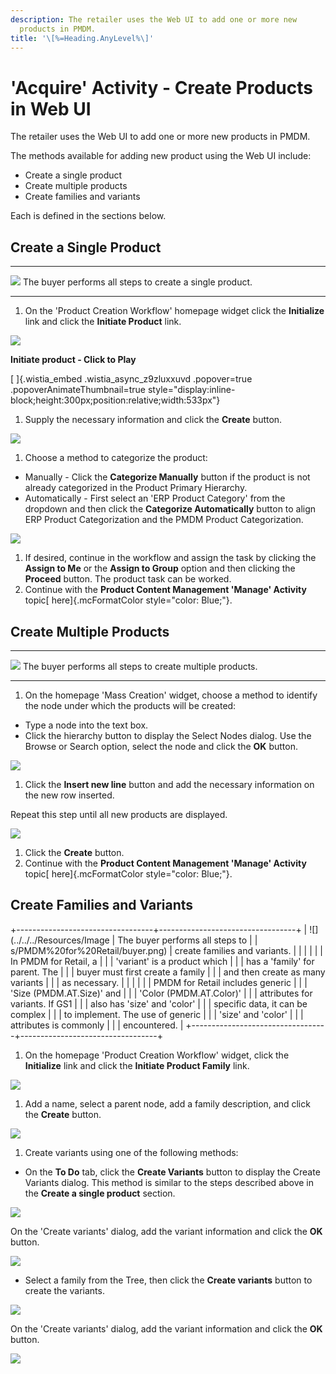 ```yaml
---
description: The retailer uses the Web UI to add one or more new
  products in PMDM.
title: '\[%=Heading.AnyLevel%\]'
---
```


\'Acquire\' Activity - Create Products in Web UI
================================================

The retailer uses the Web UI to add one or more new products in PMDM.

The methods available for adding new product using the Web UI include:

-   Create a single product
-   Create multiple products
-   Create families and variants

Each is defined in the sections below.

Create a Single Product
-----------------------

  -------------------------------------------------------------- ----------------------------------------------------------
  ![](../../../Resources/Images/PMDM%20for%20Retail/buyer.png)   The buyer performs all steps to create a single product.
  -------------------------------------------------------------- ----------------------------------------------------------

1.  On the \'Product Creation Workflow\' homepage widget click the
    **Initialize** link and click the **Initiate Product** link.

![](../../../Resources/Images/PMDM%20for%20Retail/singleProductInitiate.png)

**Initiate product - Click to Play**

[ ]{.wistia_embed .wistia_async_z9zluxxuvd .popover=true
.popoverAnimateThumbnail=true
style="display:inline-block;height:300px;position:relative;width:533px"}

1.  Supply the necessary information and click the **Create** button.

![](../../../Resources/Images/PMDM%20for%20Retail/singleProductCreateButton.png)

1.  Choose a method to categorize the product:

-   Manually - Click the **Categorize Manually** button if the product
    is not already categorized in the Product Primary Hierarchy.
-   Automatically - First select an \'ERP Product Category\' from the
    dropdown and then click the **Categorize Automatically** button to
    align ERP Product Categorization and the PMDM Product
    Categorization.

![](../../../Resources/Images/PMDM%20for%20Retail/singleProductCategorizeAutoMan.png)

1.  If desired, continue in the workflow and assign the task by clicking
    the **Assign to Me** or the **Assign to Group** option and then
    clicking the **Proceed** button. The product task can be worked.
2.  Continue with the **Product Content Management \'Manage\' Activity**
    topic[ here]{.mcFormatColor style="color: Blue;"}.

Create Multiple Products
------------------------

  -------------------------------------------------------------- -----------------------------------------------------------
  ![](../../../Resources/Images/PMDM%20for%20Retail/buyer.png)   The buyer performs all steps to create multiple products.
  -------------------------------------------------------------- -----------------------------------------------------------

1.  On the homepage \'Mass Creation\' widget, choose a method to
    identify the node under which the products will be created:

-   Type a node into the text box.
-   Click the hierarchy button to display the Select Nodes dialog. Use
    the Browse or Search option, select the node and click the **OK**
    button.

![](../../../Resources/Images/PMDM%20for%20Retail/multipleProductsCreate.png)

1.  Click the **Insert new line** button and add the necessary
    information on the new row inserted.

Repeat this step until all new products are displayed.

![](../../../Resources/Images/PMDM%20for%20Retail/multipleProductsInsert.png)

1.  Click the **Create** button.
2.  Continue with the **Product Content Management \'Manage\' Activity**
    topic[ here]{.mcFormatColor style="color: Blue;"}.

Create Families and Variants
----------------------------

+----------------------------------+----------------------------------+
| ![](../../../Resources/Image     | The buyer performs all steps to  |
| s/PMDM%20for%20Retail/buyer.png) | create families and variants.    |
|                                  |                                  |
|                                  | In PMDM for Retail, a            |
|                                  | \'variant\' is a product which   |
|                                  | has a \'family\' for parent. The |
|                                  | buyer must first create a family |
|                                  | and then create as many variants |
|                                  | as necessary.                    |
|                                  |                                  |
|                                  | PMDM for Retail includes generic |
|                                  | \'Size (PMDM.AT.Size)\' and      |
|                                  | \'Color (PMDM.AT.Color)\'        |
|                                  | attributes for variants. If GS1  |
|                                  | also has \'size\' and \'color\'  |
|                                  | specific data, it can be complex |
|                                  | to implement. The use of generic |
|                                  | \'size\' and \'color\'           |
|                                  | attributes is commonly           |
|                                  | encountered.                     |
+----------------------------------+----------------------------------+

1.  On the homepage \'Product Creation Workflow\' widget, click the
    **Initialize** link and click the **Initiate Product Family** link.

![](../../../Resources/Images/PMDM%20for%20Retail/variantInitiateFamily.png)

1.  Add a name, select a parent node, add a family description, and
    click the **Create** button.

![](../../../Resources/Images/PMDM%20for%20Retail/variantCreateFamily.png)

1.  Create variants using one of the following methods:

-   On the **To Do** tab, click the **Create Variants** button to
    display the Create Variants dialog. This method is similar to the
    steps described above in the **Create a single product** section.

![](../../../Resources/Images/PMDM%20for%20Retail/variantCreateVariants.png)

On the \'Create variants\' dialog, add the variant information and click
the **OK** button.

![](../../../Resources/Images/PMDM%20for%20Retail/variantCreateVariantsDialog.png)

-   Select a family from the Tree, then click the **Create variants**
    button to create the variants.

![](../../../Resources/Images/PMDM%20for%20Retail/variantCreateVariantsTab.png)

On the \'Create variants\' dialog, add the variant information and click
the **OK** button.

![](../../../Resources/Images/PMDM%20for%20Retail/variantCreateVariantsDialog.png)
